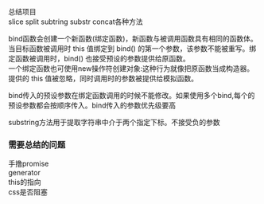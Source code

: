 总结项目  
slice split subtring substr concat各种方法    

bind函数会创建一个新函数(绑定函数)，新函数与被调用函数具有相同的函数体。当目标函数被调用时 this 值绑定到 bind() 的第一个参数，该参数不能被重写。绑定函数被调用时，bind() 也接受预设的参数提供给原函数。  
一个绑定函数也可使用new操作符创建对象:这种行为就像把原函数当成构造器。提供的 this 值被忽略，同时调用时的参数被提供给模拟函数。  

bind传入的预设参数在绑定函数调用的时候不能修改。如果使用多个bind,每个的预设参数都会按顺序传入。bind传入的参数优先级要高  

substring方法用于提取字符串中介于两个指定下标。不接受负的参数  


### 需要总结的问题 
手撸promise  
generator  
this的指向  
css是否阻塞  